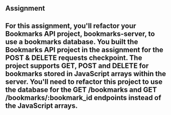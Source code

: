 ## Assignment

## For this assignment, you'll refactor your Bookmarks API project, bookmarks-server, to use a bookmarks database. You built the Bookmarks API project in the assignment for the POST & DELETE requests checkpoint. The project supports GET, POST and DELETE for bookmarks stored in JavaScript arrays within the server. You'll need to refactor this project to use the database for the GET /bookmarks and GET /bookmarks/:bookmark_id endpoints instead of the JavaScript arrays.
